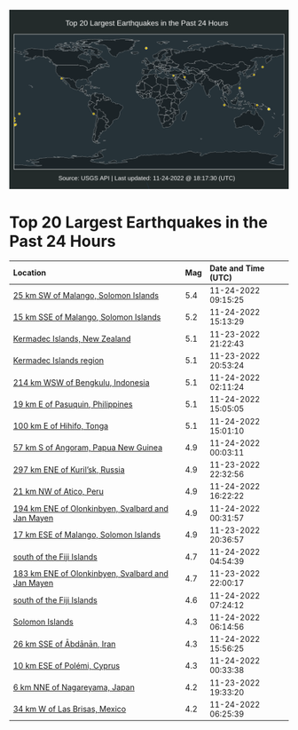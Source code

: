 ![Map](./map.png)

# Top 20 Largest Earthquakes in the Past 24 Hours

| Location | Mag | Date and Time (UTC) |
|:---|:---|:---|
| [25 km SW of Malango, Solomon Islands](https://earthquake.usgs.gov/earthquakes/eventpage/us7000is0z) | 5.4 | 11-24-2022 09:15:25 |
| [15 km SSE of Malango, Solomon Islands](https://earthquake.usgs.gov/earthquakes/eventpage/us7000is2j) | 5.2 | 11-24-2022 15:13:29 |
| [Kermadec Islands, New Zealand](https://earthquake.usgs.gov/earthquakes/eventpage/us7000irx0) | 5.1 | 11-23-2022 21:22:43 |
| [Kermadec Islands region](https://earthquake.usgs.gov/earthquakes/eventpage/us7000irwm) | 5.1 | 11-23-2022 20:53:24 |
| [214 km WSW of Bengkulu, Indonesia](https://earthquake.usgs.gov/earthquakes/eventpage/us7000irz7) | 5.1 | 11-24-2022 02:11:24 |
| [19 km E of Pasuquin, Philippines](https://earthquake.usgs.gov/earthquakes/eventpage/us7000is2h) | 5.1 | 11-24-2022 15:05:05 |
| [100 km E of Hihifo, Tonga](https://earthquake.usgs.gov/earthquakes/eventpage/us7000is2e) | 5.1 | 11-24-2022 15:01:10 |
| [57 km S of Angoram, Papua New Guinea](https://earthquake.usgs.gov/earthquakes/eventpage/us7000iryc) | 4.9 | 11-24-2022 00:03:11 |
| [297 km ENE of Kuril’sk, Russia](https://earthquake.usgs.gov/earthquakes/eventpage/us7000irxs) | 4.9 | 11-23-2022 22:32:56 |
| [21 km NW of Atico, Peru](https://earthquake.usgs.gov/earthquakes/eventpage/us7000is44) | 4.9 | 11-24-2022 16:22:22 |
| [194 km ENE of Olonkinbyen, Svalbard and Jan Mayen](https://earthquake.usgs.gov/earthquakes/eventpage/us7000iryq) | 4.9 | 11-24-2022 00:31:57 |
| [17 km ESE of Malango, Solomon Islands](https://earthquake.usgs.gov/earthquakes/eventpage/us7000irwe) | 4.9 | 11-23-2022 20:36:57 |
| [south of the Fiji Islands](https://earthquake.usgs.gov/earthquakes/eventpage/us7000irzw) | 4.7 | 11-24-2022 04:54:39 |
| [183 km ENE of Olonkinbyen, Svalbard and Jan Mayen](https://earthquake.usgs.gov/earthquakes/eventpage/us7000irx8) | 4.7 | 11-23-2022 22:00:17 |
| [south of the Fiji Islands](https://earthquake.usgs.gov/earthquakes/eventpage/us7000is0s) | 4.6 | 11-24-2022 07:24:12 |
| [Solomon Islands](https://earthquake.usgs.gov/earthquakes/eventpage/us7000is06) | 4.3 | 11-24-2022 06:14:56 |
| [26 km SSE of Ābdānān, Iran](https://earthquake.usgs.gov/earthquakes/eventpage/us7000is3z) | 4.3 | 11-24-2022 15:56:25 |
| [10 km ESE of Polémi, Cyprus](https://earthquake.usgs.gov/earthquakes/eventpage/us7000iryp) | 4.3 | 11-24-2022 00:33:38 |
| [6 km NNE of Nagareyama, Japan](https://earthquake.usgs.gov/earthquakes/eventpage/us7000irw4) | 4.2 | 11-23-2022 19:33:20 |
| [34 km W of Las Brisas, Mexico](https://earthquake.usgs.gov/earthquakes/eventpage/us7000is09) | 4.2 | 11-24-2022 06:25:39 |
